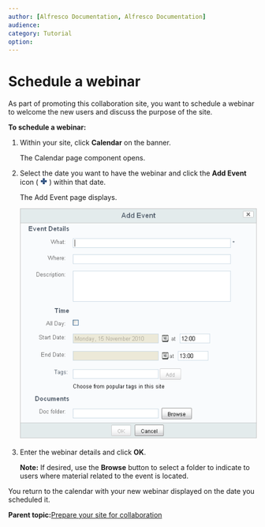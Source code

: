 ```yaml
---
author: [Alfresco Documentation, Alfresco Documentation]
audience: 
category: Tutorial
option: 
---
```


# Schedule a webinar

As part of promoting this collaboration site, you want to schedule a webinar to welcome the new users and discuss the purpose of the site.

**To schedule a webinar:**

1.  Within your site, click **Calendar** on the banner.

    The Calendar page component opens.

2.  Select the date you want to have the webinar and click the **Add Event** icon \(![Add Event icon](../images/AddEvent_icon.png)\) within that date.

    The Add Event page displays.

    ![Add Event page](../images/AddEvent.png)

3.  Enter the webinar details and click **OK**.

    **Note:** If desired, use the **Browse** button to select a folder to indicate to users where material related to the event is located.


You return to the calendar with your new webinar displayed on the date you scheduled it.

**Parent topic:**[Prepare your site for collaboration](../concepts/gs-site-prepare.md)

